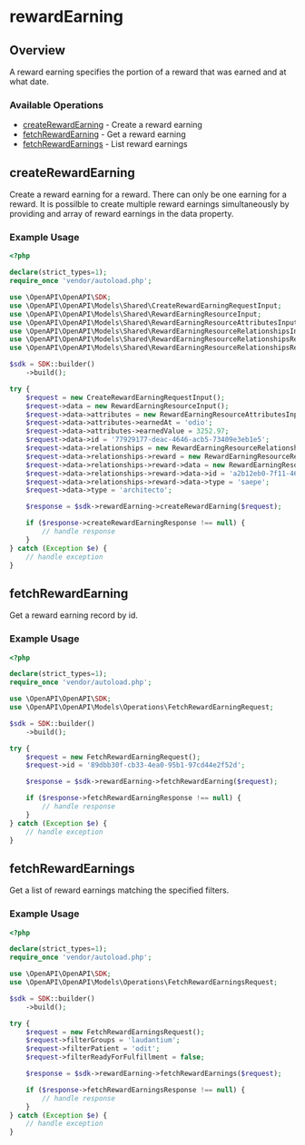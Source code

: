 # rewardEarning

## Overview

A reward earning specifies the portion of a reward that was earned and at what date.

### Available Operations

* [createRewardEarning](#createrewardearning) - Create a reward earning
* [fetchRewardEarning](#fetchrewardearning) - Get a reward earning
* [fetchRewardEarnings](#fetchrewardearnings) - List reward earnings

## createRewardEarning

Create a reward earning for a reward. There can only be one earning for a reward. It is possilble to create multiple reward earnings simultaneously by providing and array of reward earnings in the data property.

### Example Usage

```php
<?php

declare(strict_types=1);
require_once 'vendor/autoload.php';

use \OpenAPI\OpenAPI\SDK;
use \OpenAPI\OpenAPI\Models\Shared\CreateRewardEarningRequestInput;
use \OpenAPI\OpenAPI\Models\Shared\RewardEarningResourceInput;
use \OpenAPI\OpenAPI\Models\Shared\RewardEarningResourceAttributesInput;
use \OpenAPI\OpenAPI\Models\Shared\RewardEarningResourceRelationshipsInput;
use \OpenAPI\OpenAPI\Models\Shared\RewardEarningResourceRelationshipsReward;
use \OpenAPI\OpenAPI\Models\Shared\RewardEarningResourceRelationshipsRewardData;

$sdk = SDK::builder()
    ->build();

try {
    $request = new CreateRewardEarningRequestInput();
    $request->data = new RewardEarningResourceInput();
    $request->data->attributes = new RewardEarningResourceAttributesInput();
    $request->data->attributes->earnedAt = 'odio';
    $request->data->attributes->earnedValue = 3252.97;
    $request->data->id = '77929177-deac-4646-acb5-73409e3eb1e5';
    $request->data->relationships = new RewardEarningResourceRelationshipsInput();
    $request->data->relationships->reward = new RewardEarningResourceRelationshipsReward();
    $request->data->relationships->reward->data = new RewardEarningResourceRelationshipsRewardData();
    $request->data->relationships->reward->data->id = 'a2b12eb0-7f11-46db-9954-5fc95fa88970';
    $request->data->relationships->reward->data->type = 'saepe';
    $request->data->type = 'architecto';

    $response = $sdk->rewardEarning->createRewardEarning($request);

    if ($response->createRewardEarningResponse !== null) {
        // handle response
    }
} catch (Exception $e) {
    // handle exception
}
```

## fetchRewardEarning

Get a reward earning record by id.

### Example Usage

```php
<?php

declare(strict_types=1);
require_once 'vendor/autoload.php';

use \OpenAPI\OpenAPI\SDK;
use \OpenAPI\OpenAPI\Models\Operations\FetchRewardEarningRequest;

$sdk = SDK::builder()
    ->build();

try {
    $request = new FetchRewardEarningRequest();
    $request->id = '89dbb30f-cb33-4ea0-95b1-97cd44e2f52d';

    $response = $sdk->rewardEarning->fetchRewardEarning($request);

    if ($response->fetchRewardEarningResponse !== null) {
        // handle response
    }
} catch (Exception $e) {
    // handle exception
}
```

## fetchRewardEarnings

Get a list of reward earnings matching the specified filters.

### Example Usage

```php
<?php

declare(strict_types=1);
require_once 'vendor/autoload.php';

use \OpenAPI\OpenAPI\SDK;
use \OpenAPI\OpenAPI\Models\Operations\FetchRewardEarningsRequest;

$sdk = SDK::builder()
    ->build();

try {
    $request = new FetchRewardEarningsRequest();
    $request->filterGroups = 'laudantium';
    $request->filterPatient = 'odit';
    $request->filterReadyForFulfillment = false;

    $response = $sdk->rewardEarning->fetchRewardEarnings($request);

    if ($response->fetchRewardEarningsResponse !== null) {
        // handle response
    }
} catch (Exception $e) {
    // handle exception
}
```
